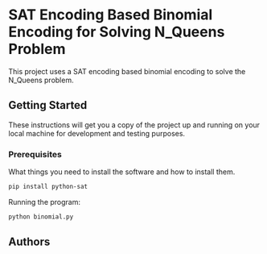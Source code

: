# SAT Encoding Based Binomial Encoding for Solving N_Queens Problem

This project uses a SAT encoding based binomial encoding to solve the N_Queens problem.

## Getting Started

These instructions will get you a copy of the project up and running on your local machine for development and testing purposes.

### Prerequisites

What things you need to install the software and how to install them.

```bash
pip install python-sat
```

Running the program:

```bash
python binomial.py
```

## Authors